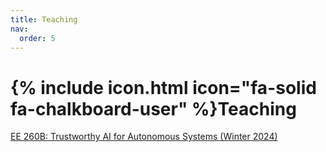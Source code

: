 ```yaml
---
title: Teaching
nav:
  order: 5
---
```


# {% include icon.html icon="fa-solid fa-chalkboard-user" %}Teaching

[EE 260B: Trustworthy AI for Autonomous Systems (Winter 2024)](https://sites.google.com/ucr.edu/ee260b-w24)
